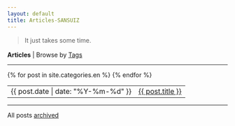```yaml
---
layout: default
title: Articles-SANSUIZ
---
```


<article>
<blockquote><p> 
It just takes some time.
</p></blockquote>
</article>

<p style="margin-top:1.2em;margin-bottom:0;"><b>Articles</b> | Browse by <a href="/wenji/archive#tags">Tags</a></p>
<hr>
<table>
{% for post in site.categories.en %}
<tr id="blog-table">
<td>{{ post.date | date: "%Y-%m-%d" }}</td>
<td><a class="post-list-item" href="{{ post.url | prepend: site.baseurl }}">{{ post.title }}</a></td>
</tr>
{% endfor %}
</table>
<hr>
<p>All posts <a href="/wenji/archive">archived</a></p>
